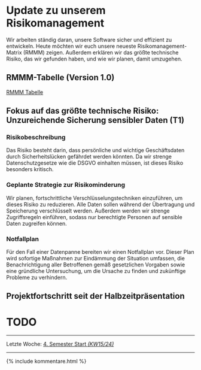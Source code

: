 # Update zu unserem Risikomanagement

Wir arbeiten ständig daran, unsere Software sicher und effizient zu entwickeln. Heute möchten wir euch unsere neueste Risikomanagement-Matrix (RMMM) zeigen. Außerdem erklären wir das größte technische Risiko, das wir gefunden haben, und wie wir planen, damit umzugehen.

## RMMM-Tabelle (Version 1.0)

[RMMM Tabelle](RMMM/v1_w12/RMMM.md)

## Fokus auf das größte technische Risiko: Unzureichende Sicherung sensibler Daten (T1)

### Risikobeschreibung

Das Risiko besteht darin, dass persönliche und wichtige Geschäftsdaten durch Sicherheitslücken gefährdet werden könnten. Da wir strenge Datenschutzgesetze wie die DSGVO einhalten müssen, ist dieses Risiko besonders kritisch.

### Geplante Strategie zur Risikominderung

Wir planen, fortschrittliche Verschlüsselungstechniken einzuführen, um dieses Risiko zu reduzieren. Alle Daten sollen während der Übertragung und Speicherung verschlüsselt werden. Außerdem werden wir strenge Zugriffsregeln einführen, sodass nur berechtigte Personen auf sensible Daten zugreifen können.

### Notfallplan

Für den Fall einer Datenpanne bereiten wir einen Notfallplan vor. Dieser Plan wird sofortige Maßnahmen zur Eindämmung der Situation umfassen, die Benachrichtigung aller Betroffenen gemäß gesetzlichen Vorgaben sowie eine gründliche Untersuchung, um die Ursache zu finden und zukünftige Probleme zu verhindern.

## Projektfortschritt seit der Halbzeitpräsentation

# TODO

---  
Letzte Woche: [4. Semester Start _(KW15/24)_](posts/11_4-Semester-Initialisierung.md)

---

{% include kommentare.html %}
